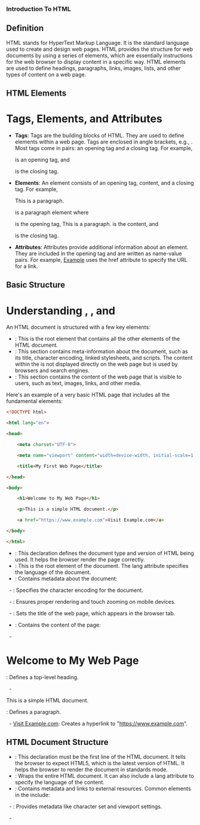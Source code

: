 ### Introduction To HTML

## Definition

HTML stands for HyperText Markup Language. It is the standard language used to create and design web pages. HTML provides the structure for web documents by using a series of elements, which are essentially instructions for the web browser to display content in a specific way. HTML elements are used to define headings, paragraphs, links, images, lists, and other types of content on a web page.

## HTML Elements

# Tags, Elements, and Attributes

- **Tags**: Tags are the building blocks of HTML. They are used to define elements within a web page. Tags are enclosed in angle brackets, e.g., <tagname>. Most tags come in pairs: an opening tag and a closing tag. For example, <p> is an opening tag, and </p> is the closing tag.

- **Elements**: An element consists of an opening tag, content, and a closing tag. For example, <p>This is a paragraph.</p> is a paragraph element where <p> is the opening tag, This is a paragraph. is the content, and </p> is the closing tag.

- **Attributes**: Attributes provide additional information about an element. They are included in the opening tag and are written as name-value pairs. For example, <a href="https://www.example.com">Example</a> uses the href attribute to specify the URL for a link.

## Basic Structure

# Understanding <html>, <head>, and <body>

An HTML document is structured with a few key elements:

- <html>: This is the root element that contains all the other elements of the HTML document.

- <head>: This section contains meta-information about the document, such as its title, character encoding, linked stylesheets, and scripts. The content within the <head> is not displayed directly on the web page but is used by browsers and search engines.

- <body>: This section contains the content of the web page that is visible to users, such as text, images, links, and other media.

Here's an example of a very basic HTML page that includes all the fundamental elements:

```html
<!DOCTYPE html>

<html lang="en">

<head>

    <meta charset="UTF-8">

    <meta name="viewport" content="width=device-width, initial-scale=1.0">

    <title>My First Web Page</title>

</head>

<body>

    <h1>Welcome to My Web Page</h1>

    <p>This is a simple HTML document.</p>

    <a href="https://www.example.com">Visit Example.com</a>

</body>

</html>
```




- <!DOCTYPE html>: This declaration defines the document type and version of HTML being used. It helps the browser render the page correctly.

- <html lang="en">: This is the root element of the document. The lang attribute specifies the language of the document.

- <head>: Contains metadata about the document:

  - <meta charset="UTF-8">: Specifies the character encoding for the document.

  - <meta name="viewport" content="width=device-width, initial-scale=1.0">: Ensures proper rendering and touch zooming on mobile devices.

  - <title>My First Web Page</title>: Sets the title of the web page, which appears in the browser tab.




- <body>: Contains the content of the page:

  - <h1>Welcome to My Web Page</h1>: Defines a top-level heading.

  - <p>This is a simple HTML document.</p>: Defines a paragraph.

  - <a href="https://www.example.com">Visit Example.com</a>: Creates a hyperlink to "https://www.example.com".




## HTML Document Structure




- <!DOCTYPE html>: This declaration must be the first line of the HTML document. It tells the browser to expect HTML5, which is the latest version of HTML. It helps the browser to render the document in standards mode.

- <html>: Wraps the entire HTML document. It can also include a lang attribute to specify the language of the content.




- <head>: Contains metadata and links to external resources. Common elements in the <head> include:

  - <meta>: Provides metadata like character set and viewport settings.

  - <title>: Sets the title of the document shown in the browser tab.

  - <link>: Links to external resources like CSS stylesheets.

  - <script>: Links to JavaScript files or contains JavaScript code.




- <body>: Encloses the content that is visible to the user, such as:

  - Headings (<h1>, <h2>, <h3>, etc.)

  - Paragraphs (<p>)

  - Links (<a>)

  - Images (<img>)

  - Lists (<ul>, <ol>, <li>)

  - Tables (<table>, <tr>, <td>, <th>)

## Assignment:

# Instructions:

Create an HTML file named index.html.
Set up the basic HTML structure with <!DOCTYPE html>, <html>, <head>, and <body> tags.
Include a <title> in the <head> with a meaningful title for your page.
In the <body>, add:
A main heading (<h1>) with the text "Welcome to My Website".
A subheading (<h2>) with the text "About Me".
A paragraph (<p>) with a brief introduction about yourself.
An image (<img>) with a placeholder image URL and alt text.
A link (<a>) to your favorite website.
A list of your top three hobbies, using an unordered list (<ul>).